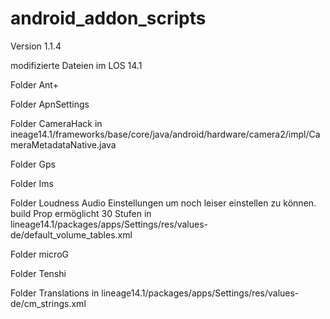 # android_addon_scripts
Version 1.1.4

modifizierte Dateien im LOS 14.1

Folder Ant+

Folder ApnSettings

Folder CameraHack
in ineage14.1/frameworks/base/core/java/android/hardware/camera2/impl/CameraMetadataNative.java

Folder Gps

Folder Ims

Folder Loudness
Audio Einstellungen um noch leiser einstellen zu können. build Prop ermöglicht 30 Stufen
in lineage14.1/packages/apps/Settings/res/values-de/default_volume_tables.xml

Folder microG

Folder Tenshi

Folder Translations
in lineage14.1/packages/apps/Settings/res/values-de/cm_strings.xml
